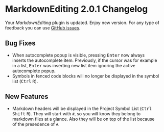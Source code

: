 # MarkdownEditing 2.0.1 Changelog

Your _MarkdownEditing_ plugin is updated. Enjoy new version. For any type of feedback you can use [GitHub issues][issues].

## Bug Fixes

* When autocomplete popup is visible, pressing <kbd>Enter</kbd> now always inserts the autocomplete item. Previously, if the cursor was for example in a list, <kbd>Enter</kbd> was inserting new list item ignoring the active autocomplete popup.
* Symbols in fenced code blocks will no longer be displayed in the symbol list (<kbd>Ctrl</kbd> <kbd>R</kbd>).

## New Features

* Markdown headers will be displayed in the Project Symbol List (<kbd>Ctrl</kbd> <kbd>Shift</kbd> <kbd>R</kbd>). They will start with `#`, so you will know they belong to markdown files at a glance. Also they will be on top of the list because of the presedence of `#`.

[issues]: https://github.com/SublimeText-Markdown/MarkdownEditing/issues
